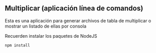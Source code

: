 ## Multiplicar (aplicación línea de comandos)

Esta es una aplicación para generar archivos de tabla de multiplicar o mostrar un listado de ellas por consola

Recuerden instalar los paquetes de NodeJS

```
npm install
```
